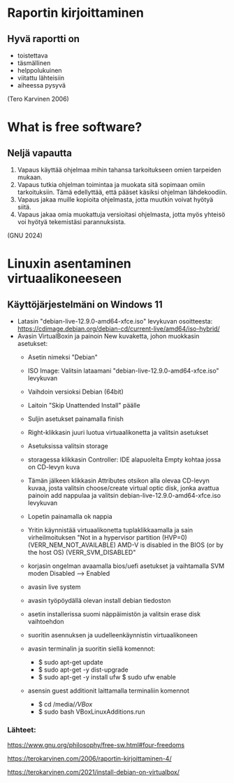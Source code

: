 # Raportin kirjoittaminen
## Hyvä raportti on

- toistettava
- täsmällinen
- helppolukuinen
- viitattu lähteisiin
- aiheessa pysyvä

(Tero Karvinen 2006)

# What is free software?

## Neljä vapautta
1. Vapaus käyttää ohjelmaa mihin tahansa tarkoitukseen omien tarpeiden mukaan.
2. Vapaus tutkia ohjelman toimintaa ja muokata sitä sopimaan omiin tarkoituksiin. Tämä edellyttää, että pääset käsiksi ohjelman lähdekoodiin.
3. Vapaus jakaa muille kopioita ohjelmasta, jotta muutkin voivat hyötyä siitä.
4. Vapaus jakaa omia muokattuja versioitasi ohjelmasta, jotta myös yhteisö voi hyötyä tekemistäsi parannuksista.

(GNU 2024)

# Linuxin asentaminen virtuaalikoneeseen
## Käyttöjärjestelmäni on Windows 11
- Latasin "debian-live-12.9.0-amd64-xfce.iso" levykuvan osoitteesta: https://cdimage.debian.org/debian-cd/current-live/amd64/iso-hybrid/
- Avasin VirtualBoxin ja painoin New kuvaketta, johon muokkasin asetukset:
  - Asetin nimeksi "Debian"
  - ISO Image: Valitsin lataamani "debian-live-12.9.0-amd64-xfce.iso" levykuvan
  - Vaihdoin versioksi Debian (64bit)
  - Laitoin "Skip Unattended Install" päälle
  - Suljin asetukset painamalla finish
    
  - Right-klikkasin juuri luotua virtuaalikonetta ja valitsin asetukset
  - Asetuksissa valitsin storage
  - storagessa klikkasin Controller: IDE alapuolelta Empty kohtaa jossa on CD-levyn kuva
  - Tämän jälkeen klikkasin Attributes otsikon alla olevaa CD-levyn kuvaa, josta valitsin choose/create virtual optic         disk, jonka avattua painoin add nappulaa ja valitsin debian-live-12.9.0-amd64-xfce.iso levykuvan
  - Lopetin painamalla ok nappia

  - Yritin käynnistää virtuaalikonetta tuplaklikkaamalla ja sain virheilmoituksen "Not in a hypervisor partition (HVP=0)      (VERR_NEM_NOT_AVAILABLE) AMD-V is disabled in the BIOS (or by the host OS)          (VERR_SVM_DISABLED"
  - korjasin ongelman avaamalla bios/uefi asetukset ja vaihtamalla SVM moden Disabled --> Enabled
  - avasin live system
  - avasin työpöydällä olevan install debian tiedoston
  - asetin installerissa suomi näppäimistön ja valitsin erase disk vaihtoehdon
  - suoritin asennuksen ja uudelleenkäynnistin virtuaalikoneen

  - avasin terminalin ja suoritin siellä komennot:
    - $ sudo apt-get update
    - $ sudo apt-get -y dist-upgrade
    - $ sudo apt-get -y install ufw
      $ sudo ufw enable
  - asensin guest additionit laittamalla terminaliin komennot
    -   $ cd /media/*/VBox*
    -   $ sudo bash VBoxLinuxAdditions.run

  
### Lähteet:
https://www.gnu.org/philosophy/free-sw.html#four-freedoms

https://terokarvinen.com/2006/raportin-kirjoittaminen-4/

https://terokarvinen.com/2021/install-debian-on-virtualbox/
